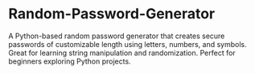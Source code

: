 # Random-Password-Generator
A Python-based random password generator that creates secure passwords of customizable length using letters, numbers, and symbols. Great for learning string manipulation and randomization. Perfect for beginners exploring Python projects.
